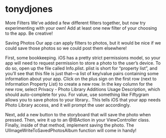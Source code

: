 # tonydjones

More Filters
We’ve added a few different filters together, but now try experimenting with your own! Add at least one new filter of your choosing to the app. Be creative!

Saving Photos
Our app can apply filters to photos, but it would be nice if we could save those photos so we could post them elsewhere!

First, some bookkeeping. iOS has a pretty strict permissions model, so your app will need to request permission to store a photo to the user’s device. To do so, open up the file called Info.plist. plist is short for “property list”, and you’ll see that this file is just that—a list of key/value pairs containing some information about your app. Click on the plus sign on the first row (next to Information Property List) to create a new row. In the key column for the new row, select Privacy - Photo Library Additions Usage Description, which should auto-complete for you. For value, use something like Fiftygram allows you to save photos to your library.. This tells iOS that your app needs Photo Library access, and it will prompt the user accordingly.

Next, add a new button to the storyboard that will save the photo when pressed. Then, wire it up to an @IBAction in your ViewController class. Finally, inside of that method, implement saving the photo. The UIImageWriteToSavedPhotosAlbum function will come in handy!
